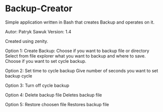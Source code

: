 # Backup-Creator
Simple application written in Bash that creates Backup and operates on it.

Autor: Patryk Sawuk
Version: 1.4

Created using zenity.

Option 1:
Create Backup:
  Choose if you want to backup file or directory
    Select from file explorer what you want to backup and where to save.
    Choose if you want to set cycle backup.

Option 2:
Set time to cycle backup
  Give number of seconds you want to set backup cycle

Option 3:
Turn off cycle backup

Option 4:
Delete backup file
  Deletes backup file

Option 5:
Restore choosen file
  Restores backup file

